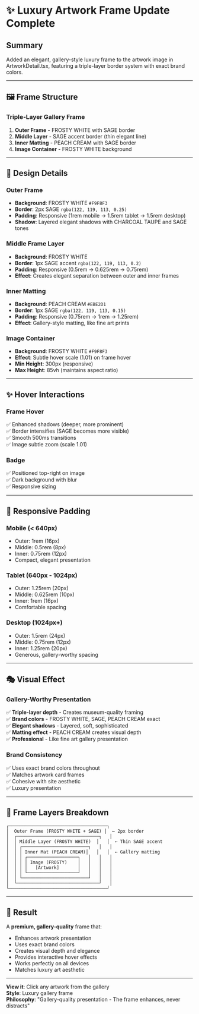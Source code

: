 # ✨ Luxury Artwork Frame Update Complete

## Summary
Added an elegant, gallery-style luxury frame to the artwork image in ArtworkDetail.tsx, featuring a triple-layer border system with exact brand colors.

---

## 🖼️ Frame Structure

### Triple-Layer Gallery Frame
1. **Outer Frame** - FROSTY WHITE with SAGE border
2. **Middle Layer** - SAGE accent border (thin elegant line)
3. **Inner Matting** - PEACH CREAM with SAGE border
4. **Image Container** - FROSTY WHITE background

---

## 🎨 Design Details

### Outer Frame
- **Background**: FROSTY WHITE `#F9F8F3`
- **Border**: 2px SAGE `rgba(122, 119, 113, 0.25)`
- **Padding**: Responsive (1rem mobile → 1.5rem tablet → 1.5rem desktop)
- **Shadow**: Layered elegant shadows with CHARCOAL TAUPE and SAGE tones

### Middle Frame Layer
- **Background**: FROSTY WHITE
- **Border**: 1px SAGE accent `rgba(122, 119, 113, 0.2)`
- **Padding**: Responsive (0.5rem → 0.625rem → 0.75rem)
- **Effect**: Creates elegant separation between outer and inner frames

### Inner Matting
- **Background**: PEACH CREAM `#EBE2D1`
- **Border**: 1px SAGE `rgba(122, 119, 113, 0.15)`
- **Padding**: Responsive (0.75rem → 1rem → 1.25rem)
- **Effect**: Gallery-style matting, like fine art prints

### Image Container
- **Background**: FROSTY WHITE `#F9F8F3`
- **Effect**: Subtle hover scale (1.01) on frame hover
- **Min Height**: 300px (responsive)
- **Max Height**: 85vh (maintains aspect ratio)

---

## ✨ Hover Interactions

### Frame Hover
✅ Enhanced shadows (deeper, more prominent)  
✅ Border intensifies (SAGE becomes more visible)  
✅ Smooth 500ms transitions  
✅ Image subtle zoom (scale 1.01)  

### Badge
✅ Positioned top-right on image  
✅ Dark background with blur  
✅ Responsive sizing  

---

## 📱 Responsive Padding

### Mobile (< 640px)
- Outer: 1rem (16px)
- Middle: 0.5rem (8px)
- Inner: 0.75rem (12px)
- Compact, elegant presentation

### Tablet (640px - 1024px)
- Outer: 1.25rem (20px)
- Middle: 0.625rem (10px)
- Inner: 1rem (16px)
- Comfortable spacing

### Desktop (1024px+)
- Outer: 1.5rem (24px)
- Middle: 0.75rem (12px)
- Inner: 1.25rem (20px)
- Generous, gallery-worthy spacing

---

## 🎭 Visual Effect

### Gallery-Worthy Presentation
✅ **Triple-layer depth** - Creates museum-quality framing  
✅ **Brand colors** - FROSTY WHITE, SAGE, PEACH CREAM exact  
✅ **Elegant shadows** - Layered, soft, sophisticated  
✅ **Matting effect** - PEACH CREAM creates visual depth  
✅ **Professional** - Like fine art gallery presentation  

### Brand Consistency
✅ Uses exact brand colors throughout  
✅ Matches artwork card frames  
✅ Cohesive with site aesthetic  
✅ Luxury presentation  

---

## 🌟 Frame Layers Breakdown

```
┌─────────────────────────────────────┐
│  Outer Frame (FROSTY WHITE + SAGE) │  ← 2px border
│  ┌───────────────────────────────┐   │
│  │ Middle Layer (FROSTY WHITE)  │   │  ← Thin SAGE accent
│  │ ┌─────────────────────────┐   │   │
│  │ │ Inner Mat (PEACH CREAM)│   │   │  ← Gallery matting
│  │ │ ┌───────────────────┐   │   │   │
│  │ │ │ Image (FROSTY)    │   │   │   │
│  │ │ │   [Artwork]       │   │   │   │
│  │ │ └───────────────────┘   │   │   │
│  │ └─────────────────────────┘   │   │
│  └───────────────────────────────┘   │
└─────────────────────────────────────┘
```

---

## 💎 Result

A **premium, gallery-quality** frame that:
- Enhances artwork presentation
- Uses exact brand colors
- Creates visual depth and elegance
- Provides interactive hover effects
- Works perfectly on all devices
- Matches luxury art aesthetic

---

**View it**: Click any artwork from the gallery  
**Style**: Luxury gallery frame  
**Philosophy**: "Gallery-quality presentation - The frame enhances, never distracts"

